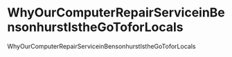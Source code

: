 # WhyOurComputerRepairServiceinBensonhurstIstheGoToforLocals
WhyOurComputerRepairServiceinBensonhurstIstheGoToforLocals
